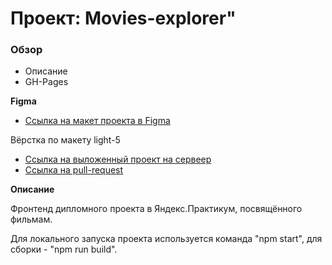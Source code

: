 # Проект: Movies-explorer"

### Обзор

* Описание
* GH-Pages

**Figma**

* [Ссылка на макет проекта в Figma](https://www.figma.com/file/6FMWkB94wE7KTkcCgUXtnC/Дипломный-проект?type=design&node-id=891-3857&mode=design&t=nnm8aQcBmiHqC7Ag-0)

Вёрстка по макету light-5

* [Ссылка на выложенный проект на сервеер](https://joniksid.nomoredomainsmonster.ru)
* [Ссылка на pull-request](https://github.com/joniksid1/movies-explorer-frontend/pull/2)

**Описание**

Фронтенд дипломного проекта в Яндекс.Практикум, посвящённого фильмам.

Для локального запуска проекта используется команда "npm start", для сборки - "npm run build".
